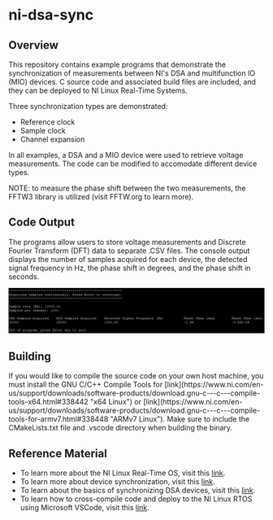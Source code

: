 # ni-dsa-sync

## Overview
<p>This repository contains example programs that demonstrate the synchronization of measurements between NI's DSA and multifunction IO (MIO) devices. C source code and associated build files are included, and they can be deployed to NI Linux Real-Time Systems.
  
Three synchronization types are demonstrated:
  * Reference clock 
  * Sample clock 
  * Channel expansion

In all examples, a DSA and a MIO device were used to retrieve voltage measurements. The code can be modified to accomodate different device types. 
 
NOTE: to measure the phase shift between the two measurements, the FFTW3 library is utilized (visit FFTW.org to learn more).</p>

## Code Output
<p>The programs allow users to store voltage measurements and Discrete Fourier Transform (DFT) data to separate .CSV files. The console output displays the number of samples acquired for each device, the detected signal frequency in Hz, the phase shift in degrees, and the phase shift in seconds.</p>
  
![Console output](https://github.com/edavis0/ni-dsa-sync/blob/main/ConsoleOutImage.png)
  
## Building
<p>If you would like to compile the source code on your own host machine, you must install the GNU C/C++ Compile Tools for [link](https://www.ni.com/en-us/support/downloads/software-products/download.gnu-c---c---compile-tools-x64.html#338442 "x64 Linux") or [link](https://www.ni.com/en-us/support/downloads/software-products/download.gnu-c---c---compile-tools-for-armv7.html#338448 "ARMv7 Linux"). Make sure to include the CMakeLists.txt file and .vscode directory when building the binary.</p>
  
## Reference Material
* To learn more about the NI Linux Real-Time OS, visit this [link](https://www.ni.com/en-us/shop/linux.html "link").
* To learn more about device synchronization, visit this [link](https://www.ni.com/en-us/support/documentation/supplemental/10/synchronization-explained.html).
* To learn about the basics of synchronizing DSA devices, visit this [link](https://www.ni.com/en-us/support/documentation/supplemental/10/dynamic-signal-acquisition--dsa--synchronization-basics.html "link").
* To learn how to cross-compile code and deploy to the NI Linux RTOS using Microsoft VSCode, visit this [link](https://forums.ni.com/t5/NI-Linux-Real-Time-Documents/NI-Linux-Real-Time-Cross-Compiling-Using-the-NI-Linux-Real-Time/ta-p/4026449 "link").
